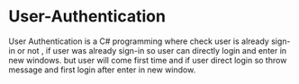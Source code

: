 # User-Authentication
User Authentication is a C# programming where check user is already sign-in or not , if user was already sign-in  so user can directly login and  enter in new windows. but user will come first time and if user direct  login so throw message and first login after enter in new window.
